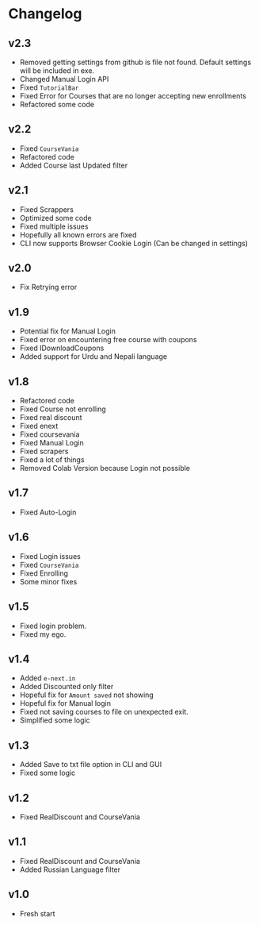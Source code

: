 # Changelog

## v2.3

- Removed getting settings from github is file not found. Default settings will be included in exe.
- Changed Manual Login API
- Fixed `TutorialBar`
- Fixed Error for Courses that are no longer accepting new enrollments
- Refactored some code

## v2.2

- Fixed `CourseVania`
- Refactored code
- Added Course last Updated filter

## v2.1

- Fixed Scrappers
- Optimized some code
- Fixed multiple issues
- Hopefully all known errors are fixed
- CLI now supports Browser Cookie Login (Can be changed in settings)

## v2.0

- Fix Retrying error

## v1.9

- Potential fix for Manual Login
- Fixed error on encountering free course with coupons
- Fixed IDownloadCoupons
- Added support for Urdu and Nepali language

## v1.8

- Refactored code
- Fixed Course not enrolling
- Fixed real discount
- Fixed enext
- Fixed coursevania
- Fixed Manual Login
- Fixed scrapers
- Fixed a lot of things
- Removed Colab Version because Login not possible

## v1.7

- Fixed Auto-Login

## v1.6

- Fixed Login issues
- Fixed `CourseVania`
- Fixed Enrolling
- Some minor fixes

## v1.5

- Fixed login problem.
- Fixed my ego.

## v1.4

- Added `e-next.in`
- Added Discounted only filter
- Hopeful fix for `Amount saved` not showing
- Hopeful fix for Manual login
- Fixed not saving courses to file on unexpected exit.
- Simplified some logic

## v1.3

- Added Save to txt file option in CLI and GUI
- Fixed some logic

## v1.2

- Fixed RealDiscount and CourseVania

## v1.1

- Fixed RealDiscount and CourseVania
- Added Russian Language filter

## v1.0

- Fresh start
